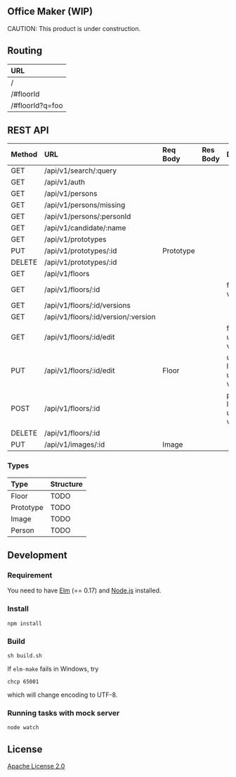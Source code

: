 Office Maker (WIP)
----

CAUTION: This product is under construction.

## Routing

|URL|
|:--|
|/|
|/#floorId|
|/#floorId?q=foo|

## REST API

|Method|URL|Req Body|Res Body|Description|Guest|General|Admin|
|:--|:--|:--|:--|:--|:--|:--|:--|
|GET| /api/v1/search/:query||||✓|✓|✓|
|GET| /api/v1/auth||||✓|✓|✓|
|GET| /api/v1/persons||||✓|✓|✓|
|GET| /api/v1/persons/missing||||✓|✓|✓|
|GET| /api/v1/persons/:personId||||✓|✓|✓|
|GET| /api/v1/candidate/:name||||✓|✓|✓|
|GET| /api/v1/prototypes||||✓|✓|✓|
|PUT| /api/v1/prototypes/:id|Prototype|||||✓|
|DELETE| /api/v1/prototypes/:id||||||✓|
|GET| /api/v1/floors||||✓|✓|✓|
|GET| /api/v1/floors/:id|||fetch latest version|✓|✓|✓|
|GET| /api/v1/floors/:id/versions||||✓|✓|✓|
|GET| /api/v1/floors/:id/version/:version||||✓|✓|✓|
|GET| /api/v1/floors/:id/edit|||fetch latest unpublished version||✓|✓|
|PUT| /api/v1/floors/:id/edit|Floor||update latest unpublished version||✓|✓|
|POST| /api/v1/floors/:id|||publish latest unpublished version|||✓|
|DELETE| /api/v1/floors/:id||||||✓|
|PUT| /api/v1/images/:id|Image|||||✓|

### Types
|Type|Structure|
|:--|:--|
|Floor|TODO|
|Prototype|TODO|
|Image|TODO|
|Person|TODO|

## Development

### Requirement

You need to have [Elm](http://elm-lang.org/) (== 0.17) and [Node.js](https://nodejs.org/) installed.

### Install

```
npm install
```

### Build

```
sh build.sh
```

If `elm-make` fails in Windows, try
```
chcp 65001
```
which will change encoding to UTF-8.

### Running tasks with mock server

```
node watch
```

## License

[Apache License 2.0](LICENSE)
